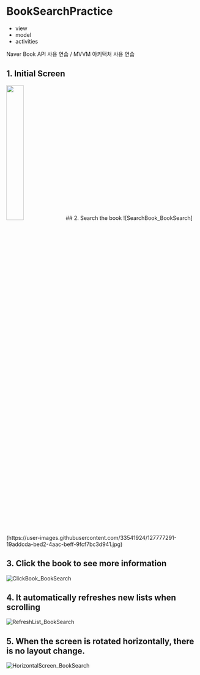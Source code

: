 # BookSearchPractice
- view
- model
- activities

Naver Book API 사용 연습 /
MVVM 아키택처 사용 연습

## 1. Initial Screen
<img src="https://user-images.githubusercontent.com/33541924/127777541-6e731e2c-bea2-47c8-851f-0c50cd4fe2ce.jpg" width="30%" heigth="30%">
## 2. Search the book
![SearchBook_BookSearch](https://user-images.githubusercontent.com/33541924/127777291-19addcda-bed2-4aac-beff-9fcf7bc3d941.jpg)

## 3. Click the book to see more information
![ClickBook_BookSearch](https://user-images.githubusercontent.com/33541924/127777303-2fa1bd86-07f1-4049-b317-c91cd851f0a6.jpg)

## 4. It automatically refreshes new lists when scrolling
![RefreshList_BookSearch](https://user-images.githubusercontent.com/33541924/127777311-3b4b41ad-425a-4025-8acd-85082717848a.jpg)

## 5. When the screen is rotated horizontally, there is no layout change. 
![HorizontalScreen_BookSearch](https://user-images.githubusercontent.com/33541924/127777317-e33d91f5-9ae7-427c-ab6e-ee693b5754a8.jpg)
